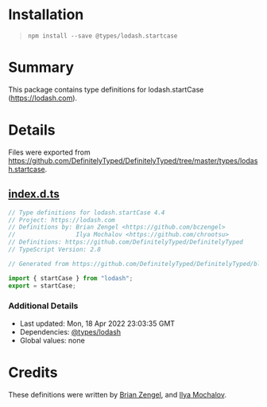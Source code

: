 # Installation
> `npm install --save @types/lodash.startcase`

# Summary
This package contains type definitions for lodash.startCase (https://lodash.com).

# Details
Files were exported from https://github.com/DefinitelyTyped/DefinitelyTyped/tree/master/types/lodash.startcase.
## [index.d.ts](https://github.com/DefinitelyTyped/DefinitelyTyped/tree/master/types/lodash.startcase/index.d.ts)
````ts
// Type definitions for lodash.startCase 4.4
// Project: https://lodash.com
// Definitions by: Brian Zengel <https://github.com/bczengel>
//                 Ilya Mochalov <https://github.com/chrootsu>
// Definitions: https://github.com/DefinitelyTyped/DefinitelyTyped
// TypeScript Version: 2.8

// Generated from https://github.com/DefinitelyTyped/DefinitelyTyped/blob/master/types/lodash/scripts/generate-modules.ts

import { startCase } from "lodash";
export = startCase;

````

### Additional Details
 * Last updated: Mon, 18 Apr 2022 23:03:35 GMT
 * Dependencies: [@types/lodash](https://npmjs.com/package/@types/lodash)
 * Global values: none

# Credits
These definitions were written by [Brian Zengel](https://github.com/bczengel), and [Ilya Mochalov](https://github.com/chrootsu).
